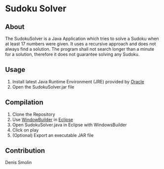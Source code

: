 # Sudoku Solver
## About
The SudokuSolver is a Java Application which tries to solve a Sudoku when at least 17 numbers were given. It uses a recursive approach and does not always find a solution. The program shall not search longer than a minute for a solution, therefore it does not guarantee solving any Sudoku.
## Usage
1) Install latest Java Runtime Environment (JRE) provided by [Oracle](https://www.oracle.com/de/java/technologies/downloads/)
2) Open the SudokuSolver.jar file
## Compilation
1) Clone the Repository
2) Use [WindowBuilder](https://projects.eclipse.org/projects/tools.windowbuilder) in [Eclipse](https://www.eclipse.org/downloads/)
3) Open SudokuSolver.java in Eclipse with WindowsBuilder
4) Click on play
5) (Optional) Export an executable JAR file
## Contribution
Denis Smolin

